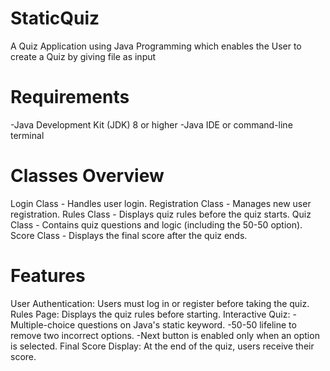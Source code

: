 # StaticQuiz
A Quiz Application using Java Programming which enables the User to create a Quiz by giving file as input 
# Requirements
-Java Development Kit (JDK) 8 or higher
-Java IDE or command-line terminal
# Classes Overview
Login Class - Handles user login.
Registration Class - Manages new user registration.
Rules Class - Displays quiz rules before the quiz starts.
Quiz Class - Contains quiz questions and logic (including the 50-50 option).
Score Class - Displays the final score after the quiz ends.
# Features
User Authentication: Users must log in or register before taking the quiz.
Rules Page: Displays the quiz rules before starting.
Interactive Quiz:
    -Multiple-choice questions on Java's static keyword.
    -50-50 lifeline to remove two incorrect options.
    -Next button is enabled only when an option is selected.
Final Score Display: At the end of the quiz, users receive their score.
